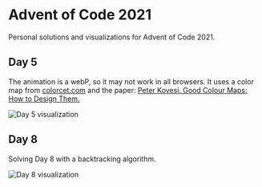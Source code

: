 # Advent of Code 2021
Personal solutions and visualizations for Advent of Code 2021.

## Day 5
The animation is a webP, so it may not work in all browsers. 
It uses a color map from [colorcet.com](https://colorcet.com) and the paper: [Peter Kovesi. Good Colour Maps: How to Design Them.](https://arxiv.org/abs/1509.03700)

![Day 5 visualization](https://github.com/kevinp2000/advent-of-code-2021/blob/main/2021/visualizations/day5_sonar.webp?raw=true)
## Day 8
Solving Day 8 with a backtracking algorithm.

![Day 8 visualization](https://github.com/kevinp2000/advent-of-code-2021/blob/main/2021/visualizations/day8.svg?raw=true)

